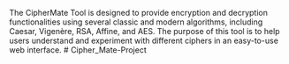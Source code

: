 The CipherMate Tool is designed to provide encryption and decryption functionalities using several classic and modern algorithms, including Caesar, Vigenère, RSA, Affine, and AES. The purpose of this tool is to help users understand and experiment with different ciphers in an easy-to-use web interface. # Cipher_Mate-Project
